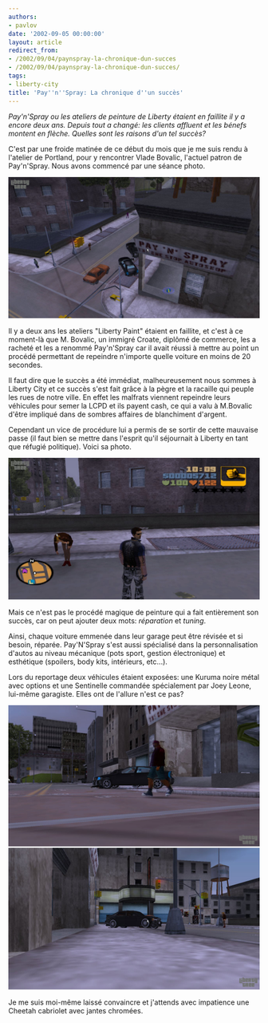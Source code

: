 ```yaml
---
authors:
- pavlov
date: '2002-09-05 00:00:00'
layout: article
redirect_from:
- /2002/09/04/paynspray-la-chronique-dun-succes
- /2002/09/04/paynspray-la-chronique-dun-succes/
tags:
- liberty-city
title: 'Pay''n''Spray: La chronique d''un succès'
---
```



_Pay'n'Spray ou les ateliers de peinture de Liberty étaient en faillite il y a encore deux ans. Depuis tout a changé: les clients affluent et les bénefs montent en flèche. Quelles sont les raisons d'un tel succès?_

C'est par une froide matinée de ce début du mois que je me suis rendu à l'atelier de Portland, pour y rencontrer Vlade Bovalic, l'actuel patron de Pay'n'Spray. Nous avons commencé par une séance photo.

![](/content/images/v1/user23/Pay03.jpg)

Il y a deux ans les ateliers "Liberty Paint" étaient en faillite, et c'est à ce moment-là que M. Bovalic, un immigré Croate, diplômé de commerce, les a racheté et les a renommé Pay'n'Spray car il avait réussi à mettre au point un procédé permettant de repeindre n'importe quelle voiture en moins de 20 secondes.

Il faut dire que le succès a été immédiat, malheureusement nous sommes à Liberty City et ce succès s'est fait grâce à la pègre et la racaille qui peuple les rues de notre ville. En effet les malfrats viennent repeindre leurs véhicules pour semer la LCPD et ils payent cash, ce qui a valu à M.Bovalic d'être impliqué dans de sombres affaires de blanchiment d'argent.

Cependant un vice de procédure lui a permis de se sortir de cette mauvaise passe (il faut bien se mettre dans l'esprit qu'il séjournait à Liberty en tant que réfugié politique). Voici sa photo.

![](/content/images/v1/user23/Pay04.jpg)

Mais ce n'est pas le procédé magique de peinture qui a fait entièrement son succès, car on peut ajouter deux mots: _réparation_ et _tuning_.

Ainsi, chaque voiture emmenée dans leur garage peut être révisée et si besoin, réparée. Pay'N'Spray s'est aussi spécialisé dans la personnalisation d'autos au niveau mécanique (pots sport, gestion électronique) et esthétique (spoilers, body kits, intérieurs, etc...).

Lors du reportage deux véhicules étaient exposées: une Kuruma noire métal avec options et une Sentinelle commandée spécialement par Joey Leone, lui-même garagiste. Elles ont de l'allure n'est ce pas?

![](/content/images/v1/user23/Pay01.jpg)
![](/content/images/v1/user23/Pay02.jpg)

Je me suis moi-même laissé convaincre et j'attends avec impatience une Cheetah cabriolet avec jantes chromées.